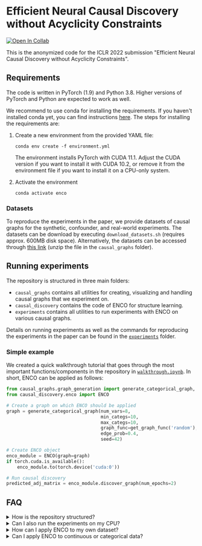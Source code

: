 # Efficient Neural Causal Discovery without Acyclicity Constraints

[![Open In Collab](https://colab.research.google.com/assets/colab-badge.svg)](https://colab.research.google.com/github/anony192847385/ICLR2022_Paper657/blob/main/walkthrough.ipynb) 

This is the anonymized code for the ICLR 2022 submission "Efficient Neural Causal Discovery without Acyclicity Constraints".

## Requirements

The code is written in PyTorch (1.9) and Python 3.8. Higher versions of PyTorch and Python are expected to work as well.

We recommend to use conda for installing the requirements. If you haven't installed conda yet, you can find instructions [here](https://www.anaconda.com/products/individual). The steps for installing the requirements are:

1. Create a new environment from the provided YAML file:
   ```setup
   conda env create -f environment.yml
   ```
   The environment installs PyTorch with CUDA 11.1. Adjust the CUDA version if you want to install it with CUDA 10.2, or remove it from the environment file if you want to install it on a CPU-only system.
   
2. Activate the environment
   ```setup
   conda activate enco
   ```

### Datasets

To reproduce the experiments in the paper, we provide datasets of causal graphs for the synthetic, confounder, and real-world experiments. The datasets can be download by executing `download_datasets.sh` (requires approx. 600MB disk space). Alternatively, the datasets can be accessed through [this link](https://drive.google.com/file/d/1mJXJpvkG8Ol4w6QlbzW4EETjpXmHPlMX/view?usp=sharing) (unzip the file in the `causal_graphs` folder).

## Running experiments

The repository is structured in three main folders:
* `causal_graphs` contains all utilities for creating, visualizing and handling causal graphs that we experiment on.
* `causal_discovery` contains the code of ENCO for structure learning.
* `experiments` contains all utilities to run experiments with ENCO on various causal graphs.

Details on running experiments as well as the commands for reproducing the experiments in the paper can be found in the [`experiments`](experiments/) folder.

### Simple example

We created a quick walkthrough tutorial that goes through the most important functions/components in the repository in [`walkthrough.ipynb`](walkthrough.ipynb). In short, ENCO can be applied as follows:

```python
from causal_graphs.graph_generation import generate_categorical_graph, get_graph_func  # Functions for generating new graphs
from causal_discovery.enco import ENCO

# Create a graph on which ENCO should be applied
graph = generate_categorical_graph(num_vars=8, 
                                   min_categs=10,
                                   max_categs=10,
                                   graph_func=get_graph_func('random'),
                                   edge_prob=0.4,
                                   seed=42)

# Create ENCO object
enco_module = ENCO(graph=graph)
if torch.cuda.is_available():
    enco_module.to(torch.device('cuda:0'))

# Run causal discovery
predicted_adj_matrix = enco_module.discover_graph(num_epochs=2)
```

## FAQ

<details>
<summary>How is the repository structured?</summary>
<br>

We give a quick walkthrough of the most important functions/components in the repository in [`walkthrough.ipynb`](walkthrough.ipynb).  

</details>

<details>
<summary>Can I also run the experiments on my CPU?</summary>
<br>

Yes, a GPU is not a strict constraint to run ENCO. Especially for small graphs (about 10 variables), ENCO is similarly fast on a multi-core CPU than on a GPU. To speed up experiments for small graphs on a CPU, it is recommended to reduce the hidden size from `64` to `32`, and the graph samples in graph fitting from `100` to `20`.  

</details>

<details>
<summary>How can I apply ENCO to my own dataset?</summary>
<br>

If your causal graph/dataset is specified in a `.bif` format as the real-world graphs, you can directly start an experiment on it using `experiments/run_exported_graphs.py`. The alternative format is a `.npz` file which contains a observational and interventional dataset. The file needs to contain the following keys:
   
* `data_obs`: A dataset of observational samples. This array must be of shape [M, num_vars] where M is the number of data points. For categorical data, it should be any integer data type (e.g. np.int32 or np.uint8).
* `data_int`: A dataset of interventional samples. This array must be of shape [num_vars, K, num_vars] where K is the number of data points per intervention. The first axis indicates the variables on which has been intervened to gain this dataset.
* `adj_matrix`: The ground truth adjacency matrix of the graph (shape [num_vars, num_vars], type bool or integer). The matrix is used to determine metrics like SHD during/after training. If the ground truth matrix is not known, you can submit a zero-matrix (keep in mind that the metrics cannot be used in this case).

</details>

<details>
<summary>Can I apply ENCO to continuous or categorical data?</summary>
<br>

Both data types are supported in this repository. Simply make sure that the numpy array has the data type `np.float32` for continuous experiments, and `np.uint8` or `np.int32` for categorical data.  

</details>
